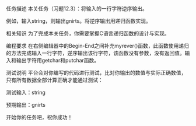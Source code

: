 任务描述
本关任务（习题12.3）：将输入的一行字符逆序输出。

例如，输入string，则输出gnirts。将逆序输出用递归函数实现。

相关知识
为了完成本关任务，你需要掌握C语言递归函数的设计与实现。

编程要求
在右侧编辑器中的Begin-End之间补充myrever()函数，此函数使用递归的方法完成输入一行字符，逆序输出该行字符，该函数没有参数，没有返回值。输入和输出字符用getchar和putchar函数。

测试说明
平台会对你编写的代码进行测试，比对你输出的数值与实际正确数值，只有所有数据全部计算正确才能通过测试：

测试输入：string

预期输出：gnirts

开始你的任务吧，祝你成功！